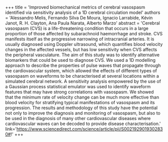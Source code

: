 +++
    title = 'Improved biomechanical metrics of cerebral vasospasm identified via sensitivity analysis of a 1D cerebral circulation model'
    authors = 'Alessandro Melis, Fernando Silva De Moura, Ignacio Larrabide, Kévin Janot, R. H. Clayton, Ana Paula Narata, Alberto Marzo'
    abstract = 'Cerebral vasospasm (CVS) is a life-threatening condition that occurs in a large proportion of those affected by subarachnoid haemorrhage and stroke. CVS manifests itself as the progressive narrowing of intracranial arteries. It is usually diagnosed using Doppler ultrasound, which quantifies blood velocity changes in the affected vessels, but has low sensitivity when CVS affects the peripheral vasculature. The aim of this study was to identify alternative biomarkers that could be used to diagnose CVS. We used a 1D modelling approach to describe the properties of pulse waves that propagate through the cardiovascular system, which allowed the effects of different types of vasospasm on waveforms to be characterised at several locations within a simulated cerebral network. A sensitivity analysis empowered by the use of a Gaussian process statistical emulator was used to identify waveform features that may have strong correlations with vasospasm. We showed that the minimum rate of velocity change can be much more effective than blood velocity for stratifying typical manifestations of vasospasm and its progression. The results and methodology of this study have the potential not only to improve the diagnosis and monitoring of vasospasm, but also to be used in the diagnosis of many other cardiovascular diseases where cardiovascular waves can be decoded to provide disease characterisation.'
    link='https://www.sciencedirect.com/science/article/pii/S0021929019302830#!'
+++
